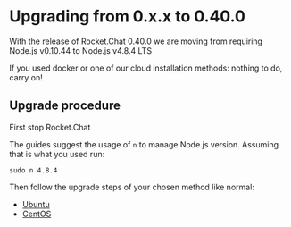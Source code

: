 # Upgrading from 0.x.x to 0.40.0

With the release of Rocket.Chat 0.40.0 we are moving from requiring Node.js v0.10.44 to Node.js v4.8.4 LTS

If you used docker or one of our cloud installation methods: nothing to do, carry on!

## Upgrade procedure

First stop Rocket.Chat

The guides suggest the usage of `n` to manage Node.js version. Assuming that is what you used run:

```
sudo n 4.8.4
```

Then follow the upgrade steps of your chosen method like normal:

- [Ubuntu](../../../installation/manual-installation/ubuntu/#update)
- [CentOS](../../../installation/manual-installation/centos/#update)
